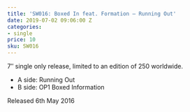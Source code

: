 ```yaml
---
title: 'SW016: Boxed In feat. Formation – Running Out'
date: 2019-07-02 09:06:00 Z
categories:
- single
price: 10
sku: SW016
---
```


7″ single only release, limited to an edition of 250 worldwide.

* A side: Running Out
* B side: OP1 Boxed Information

Released 6th May 2016